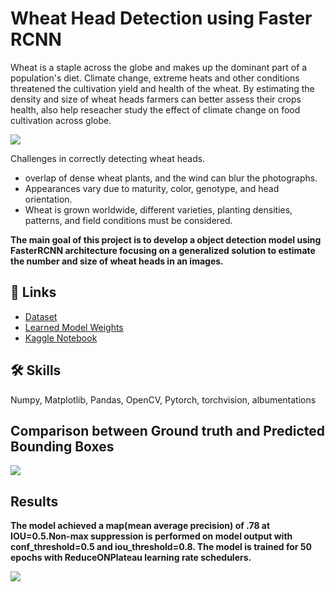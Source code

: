 

# Wheat Head Detection using Faster RCNN

Wheat is a staple across the globe and makes up the dominant part of a population's diet. Climate change, extreme heats and other conditions threatened the cultivation yield and health of the wheat. By estimating the density and size of wheat heads farmers can better assess their crops health, also help reseacher study the effect of climate change on food cultivation across globe.

![](https://i.ibb.co/DYLCc4y/download.jpg)

Challenges in correctly detecting wheat heads. 
- overlap of dense wheat plants, and the wind can blur the photographs.
- Appearances vary due to maturity, color, genotype, and head orientation.
- Wheat is grown worldwide, different varieties, planting densities, patterns, and field conditions must be considered.

**The main goal of this project is to develop a object detection model using FasterRCNN architecture focusing on a generalized solution to estimate the number and size of wheat heads in an images.**

## 🔗 Links

- [Dataset](https://www.kaggle.com/competitions/global-wheat-detection/data)
- [Learned Model Weights](kaggle.com/code/sudhanshu2198/wheat-head-detection-using-faster-rcnn-pytorch/output?select=model.pth)
- [Kaggle Notebook](https://www.kaggle.com/code/sudhanshu2198/wheat-head-detection-using-faster-rcnn-pytorch/notebook)

## 🛠 Skills
Numpy, Matplotlib, Pandas, OpenCV, Pytorch, torchvision, albumentations

## Comparison between Ground truth and Predicted Bounding Boxes
![](https://i.ibb.co/PGKWW09/44.png)

## Results

**The model achieved a map(mean average precision) of .78 at IOU=0.5.Non-max suppression is performed on model output with conf_threshold=0.5 and iou_threshold=0.8. The model is trained for 50 epochs with ReduceONPlateau learning rate schedulers.**

![](https://i.ibb.co/9VDQ5tP/3-1.jpg)




